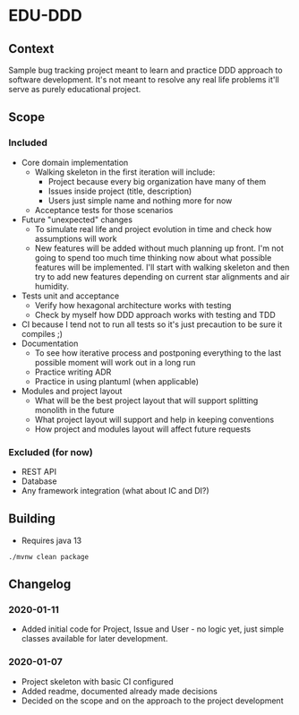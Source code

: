 # EDU-DDD

## Context

Sample bug tracking project meant to learn and practice DDD approach to software development.
It's not meant to resolve any real life problems it'll serve as purely educational project.

## Scope

### Included

* Core domain implementation
  * Walking skeleton in the first iteration will include:
    * Project because every big organization have many of them 
    * Issues inside project (title, description)
    * Users just simple name and nothing more for now
  * Acceptance tests for those scenarios
* Future "unexpected" changes
  * To simulate real life and project evolution in time and check how assumptions will work
  * New features will be added without much planning up front.
    I'm not going to spend too much time thinking now about what possible features will be implemented.
    I'll start with walking skeleton and then try to add new features depending on current star alignments and air humidity.
* Tests unit and acceptance
  * Verify how hexagonal architecture works with testing
  * Check by myself how DDD approach works with testing and TDD
* CI because I tend not to run all tests so it's just precaution to be sure it compiles ;)
* Documentation
  * To see how iterative process and postponing everything to the last possible moment will work out in a long run
  * Practice writing ADR
  * Practice in using plantuml (when applicable) 
* Modules and project layout
  * What will be the best project layout that will support splitting monolith in the future
  * What project layout will support and help in keeping conventions
  * How project and modules layout will affect future requests

### Excluded (for now)

* REST API 
* Database
* Any framework integration (what about IC and DI?)

## Building

* Requires java 13

`./mvnw clean package`

## Changelog

### 2020-01-11
* Added initial code for Project, Issue and User - no logic yet, just simple classes available for later development. 

### 2020-01-07
* Project skeleton with basic CI configured
* Added readme, documented already made decisions
* Decided on the scope and on the approach to the project development
